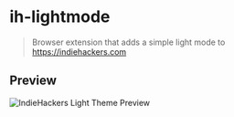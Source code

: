 # ih-lightmode

> Browser extension that adds a simple light mode to https://indiehackers.com


## Preview

![IndieHackers Light Theme Preview](https://github.com/lpellis/ih-light/blob/master/preview.png?raw=true "IndieHackers Light Theme Preview")
